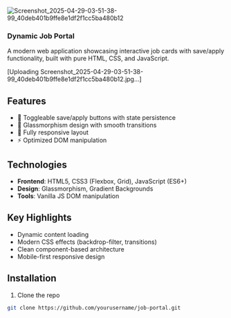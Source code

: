![Screenshot_2025-04-29-03-51-38-99_40deb401b9ffe8e1df2f1cc5ba480b12](https://github.com/user-attachments/assets/77a5e523-33a4-45a9-9ace-8dee64850286)
### Dynamic Job Portal

A modern web application showcasing interactive job cards with save/apply functionality, built with pure HTML, CSS, and JavaScript.

[Uploading Screenshot_2025-04-29-03-51-38-99_40deb401b9ffe8e1df2f1cc5ba480b12.jpg…] <!-- Add your screenshot -->

## Features

- 💾 Toggleable save/apply buttons with state persistence
- 🎨 Glassmorphism design with smooth transitions
- 📱 Fully responsive layout
- ⚡ Optimized DOM manipulation

## Technologies

- **Frontend**: HTML5, CSS3 (Flexbox, Grid), JavaScript (ES6+)
- **Design**: Glassmorphism, Gradient Backgrounds
- **Tools**: Vanilla JS DOM manipulation

## Key Highlights

- Dynamic content loading
- Modern CSS effects (backdrop-filter, transitions)
- Clean component-based architecture
- Mobile-first responsive design

## Installation

1. Clone the repo
```bash
git clone https://github.com/yourusername/job-portal.git
